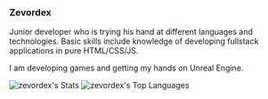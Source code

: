 ### Zevordex
Junior developer who is trying his hand at different languages and technologies. 
Basic skills include knowledge of developing fullstack applications in pure HTML/CSS/JS.

I am developing games and getting my hands on Unreal Engine.

![zevordex's Stats](https://github-readme-stats.vercel.app/api?username=zevordex&theme=dracula&show_icons=true&hide_border=false&count_private=true)
![zevordex's Top Languages](https://github-readme-stats.vercel.app/api/top-langs/?username=zevordex&theme=dracula&show_icons=true&hide_border=false&layout=compact)
